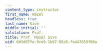 ```yaml
---
content_type: instructor
first_name: Hazel
headless: true
last_name: Sive
middle_initial: ''
salutation: Prof.
title: Prof. Hazel Sive
uid: 6d3d07fa-9ce9-1b97-95a5-fe447853f08a
---
```

